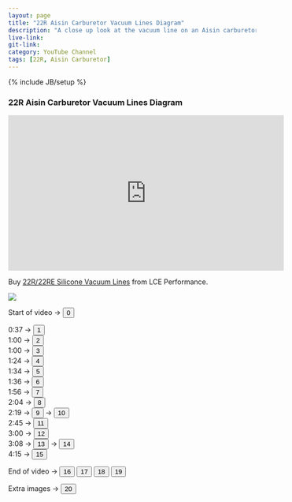 ```yaml
---
layout: page
title: "22R Aisin Carburetor Vacuum Lines Diagram"
description: "A close up look at the vacuum line on an Aisin carburetor from a 22R engine."
live-link: 
git-link: 
category: YouTube Channel
tags: [22R, Aisin Carburetor]
---
```

{% include JB/setup %}

### 22R Aisin Carburetor Vacuum Lines Diagram

<iframe width="560" height="315" src="https://www.youtube.com/embed/9omRz4x0oHI" frameborder="0" allow="accelerometer; autoplay; encrypted-media; gyroscope; picture-in-picture" allowfullscreen></iframe>

Buy [22R/22RE Silicone Vacuum Lines](https://www.lceperformance.com/22RE-Silicone-Vacuum-Hose-Kit-Black-p/1072442.htm) from LCE Performance.

<img id="content" src="http://isaacdozier.com/assets/custom-img/0.png">

Start of video → 
<button onclick="changeImg(this.innerHTML)">0</button> <br/>

0:37 → <button onclick="changeImg(this.innerHTML)">1</button> <br/>
1:00 → <button onclick="changeImg(this.innerHTML)">2</button> <br/>
1:00 → <button onclick="changeImg(this.innerHTML)">3</button> <br/>
1:24 → <button onclick="changeImg(this.innerHTML)">4</button> <br/>
1:34 → <button onclick="changeImg(this.innerHTML)">5</button> <br/>
1:36 → <button onclick="changeImg(this.innerHTML)">6</button> <br/>
1:56 → <button onclick="changeImg(this.innerHTML)">7</button> <br/>
2:04 → <button onclick="changeImg(this.innerHTML)">8</button> <br/>
2:19 → <button onclick="changeImg(this.innerHTML)">9</button>
	 → <button onclick="changeImg(this.innerHTML)">10</button> <br/>
2:45 → <button onclick="changeImg(this.innerHTML)">11</button> <br/>
3:00 → <button onclick="changeImg(this.innerHTML)">12</button> <br/>
3:08 → <button onclick="changeImg(this.innerHTML)">13</button>
	 → <button onclick="changeImg(this.innerHTML)">14</button> <br/>
4:15 → <button onclick="changeImg(this.innerHTML)">15</button> <br/>

End of video → 
<button onclick="changeImg(this.innerHTML)">16</button>
<button onclick="changeImg(this.innerHTML)">17</button>
<button onclick="changeImg(this.innerHTML)">18</button>
<button onclick="changeImg(this.innerHTML)">19</button>

Extra images → 
<button onclick="changeImg(this.innerHTML)">20</button>




<script src="http://isaacdozier.com/assets/custom-js/22r.js"></script>
